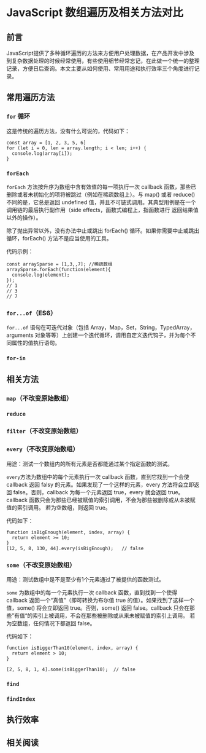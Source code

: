 # JavaScript 数组遍历及相关方法对比

## 前言
JavaScript提供了多种循环遍历的方法来方便用户处理数据，在产品开发中涉及到复杂数据处理的时候经常使用，有些使用细节经常忘记，在此做一个统一的整理记录，方便日后查询。本文主要从如何使用、常用用途和执行效率三个角度进行记录。

## 常用遍历方法
### `for` 循环
这是传统的遍历方法，没有什么可说的，代码如下：
```
const array = [1, 2, 3, 5, 6]
for (let i = 0, len = array.length; i < len; i++) {
  console.log(array[i]);
}
```

### `forEach`
`forEach` 方法按升序为数组中含有效值的每一项执行一次 callback 函数，那些已删除或者未初始化的项将被跳过（例如在稀疏数组上）。与 map() 或者 reduce() 不同的是，它总是返回 undefined 值，并且不可链式调用。其典型用例是在一个调用链的最后执行副作用（side effects，函数式编程上，指函数进行 返回结果值 以外的操作）。

除了抛出异常以外，没有办法中止或跳出 forEach() 循环。如果你需要中止或跳出循环，forEach() 方法不是应当使用的工具。

代码示例：
```
const arraySparse = [1,3,,7]; //稀疏数组
arraySparse.forEach(function(element){
  console.log(element);
});
// 1
// 3
// 7
```

### `for...of`（ES6）
`for...of` 语句在可迭代对象（包括 Array，Map，Set，String，TypedArray，arguments 对象等等）上创建一个迭代循环，调用自定义迭代钩子，并为每个不同属性的值执行语句。

### `for-in`

## 相关方法
### `map`（不改变原始数组）

### `reduce`

### `filter`（不改变原始数组）

### `every`（不改变原始数组）

用途：测试一个数组内的所有元素是否都能通过某个指定函数的测试。

`every`方法为数组中的每个元素执行一次 callback 函数，直到它找到一个会使 callback 返回 falsy 的元素。如果发现了一个这样的元素，every 方法将会立即返回 false。否则，callback 为每一个元素返回 true，every 就会返回 true。callback 函数只会为那些已经被赋值的索引调用，不会为那些被删除或从未被赋值的索引调用。
若为空数组，则返回 true。

代码如下：
```
function isBigEnough(element, index, array) {
  return element >= 10;
}
[12, 5, 8, 130, 44].every(isBigEnough);   // false
```

### `some`（不改变原始数组）

用途：测试数组中是不是至少有1个元素通过了被提供的函数测试。

`some` 为数组中的每一个元素执行一次 callback 函数，直到找到一个使得 callback 返回一个“真值”（即可转换为布尔值 true 的值）。如果找到了这样一个值，some() 将会立即返回 true。否则，some() 返回 false。callback 只会在那些”有值“的索引上被调用，不会在那些被删除或从来未被赋值的索引上调用。
若为空数组，任何情况下都返回 false。

代码如下：
```
function isBiggerThan10(element, index, array) {
  return element > 10;
}

[2, 5, 8, 1, 4].some(isBiggerThan10);  // false
```

### `find`

### `findIndex`

## 执行效率

## 相关阅读